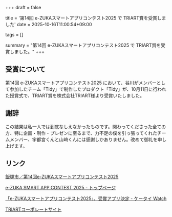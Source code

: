 +++
draft = false

title = '第14回 e-ZUKAスマートアプリコンテスト2025 で TRIART賞を受賞しました'
date = 2025-10-16T11:00:54+09:00

tags = []

summary = "第14回 e-ZUKAスマートアプリコンテスト2025 で TRIART賞を受賞しました。"
+++

## 受賞について

第14回 e-ZUKAスマートアプリコンテスト2025 において、谷川がメンバーとして参加したチーム「Tidy」で制作したプロダクト「Tidy」が、10月11日に行われた授賞式で、TRIART賞を株式会社TRIART様より受賞いたしました。

## 謝辞

この結果は私一人では到底なしえなかったものです。関わってくださった全ての方、特に企画・制作・プレゼンに至るまで、力不足の僕を引っ張ってくれたチームメンバー、宇都宮くんと山﨑くんには感謝しかありません。改めて御礼を申し上げます。

## リンク

[飯塚市／第14回e-ZUKAスマートアプリコンテスト2025](https://www.city.iizuka.lg.jp/sangakurenke/sangyo/shinsangyo/sogyo/contest.html)

[e-ZUKA SMART APP CONTEST 2025 - トップページ](https://e-zuka.info/2025/)

[「e-ZUKAスマートアプリコンテスト2025」、受賞アプリ決定 - ケータイ Watch](https://k-tai.watch.impress.co.jp/docs/news/2054904.html)

[TRIARTコーポレートサイト](https://triart.co.jp/)
